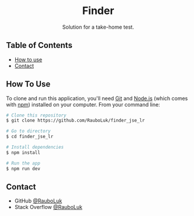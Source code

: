 <h1 align="center">Finder</h1>

<div align="center">
   Solution for a take-home test.
</div>

<!-- TABLE OF CONTENTS -->

## Table of Contents

- [How to use](#how-to-use)
- [Contact](#contact)

## How To Use

To clone and run this application, you'll need [Git](https://git-scm.com) and [Node.js](https://nodejs.org/en/download/) (which comes with [npm](http://npmjs.com)) installed on your computer. From your command line:

```bash
# Clone this repository
$ git clone https://github.com/RauboLuk/finder_jse_lr

# Go to directory
$ cd finder_jse_lr

# Install dependencies
$ npm install

# Run the app
$ npm run dev
```

## Contact

- GitHub [@RauboLuk](https://github.com/RauboLuk)
- Stack Overflow [@RauboLuk](https://stackoverflow.com/users/9185799/rauboluk)